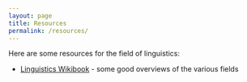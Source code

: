 ```yaml
---
layout: page
title: Resources
permalink: /resources/
---
```


Here are some resources for the field of linguistics:

* [Linguistics Wikibook](https://en.wikibooks.org/wiki/Linguistics) - some good overviews of the various fields
